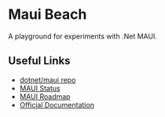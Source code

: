 # Maui Beach

A playground for experiments with .Net MAUI.

## Useful Links

- [dotnet/maui repo](https://github.com/dotnet/maui)
- [MAUI Status](https://github.com/dotnet/maui/wiki/status)
- [MAUI Roadmap](https://github.com/dotnet/maui/wiki/Roadmap)
- [Official Documentation](https://docs.microsoft.com/dotnet/maui/)
